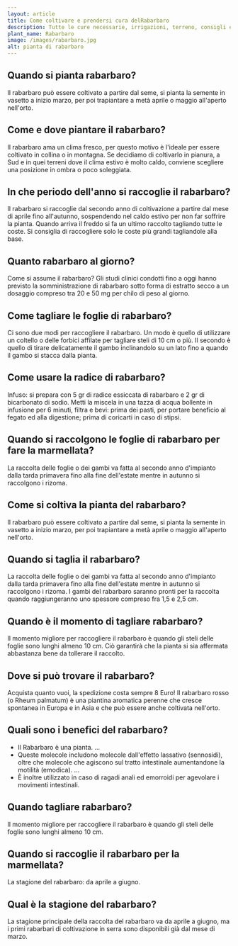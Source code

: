 ```yaml
---
layout: article
title: Come coltivare e prendersi cura delRabarbaro
description: Tutte le cure necessarie, irrigazioni, terreno, consigli e molto altro sulla coltivazione del Rabarbaro
plant_name: Rabarbaro
image: /images/rabarbaro.jpg
alt: pianta di rabarbaro
---
```


## Quando si pianta rabarbaro?

 Il rabarbaro può essere coltivato a partire dal seme, si pianta la semente in vasetto a inizio marzo, per poi trapiantare a metà aprile o maggio all'aperto nell'orto.

## Come e dove piantare il rabarbaro?

Il rabarbaro ama un clima fresco, per questo motivo è l'ideale per essere coltivato in collina o in montagna. Se decidiamo di coltivarlo in pianura, a Sud e in quei terreni dove il clima estivo è molto caldo, conviene scegliere una posizione in ombra o poco soleggiata.

## In che periodo dell'anno si raccoglie il rabarbaro?

Il rabarbaro si raccoglie dal secondo anno di coltivazione a partire dal mese di aprile fino all'autunno, sospendendo nel caldo estivo per non far soffrire la pianta. Quando arriva il freddo si fa un ultimo raccolto tagliando tutte le coste. Si consiglia di raccogliere solo le coste più grandi tagliandole alla base.

## Quanto rabarbaro al giorno?

Come si assume il rabarbaro? Gli studi clinici condotti fino a oggi hanno previsto la somministrazione di rabarbaro sotto forma di estratto secco a un dosaggio compreso tra 20 e 50 mg per chilo di peso al giorno.

## Come tagliare le foglie di rabarbaro?

Ci sono due modi per raccogliere il rabarbaro. Un modo è quello di utilizzare un coltello o delle forbici affilate per tagliare steli di 10 cm o più. Il secondo è quello di tirare delicatamente il gambo inclinandolo su un lato fino a quando il gambo si stacca dalla pianta.

## Come usare la radice di rabarbaro?

Infuso: si prepara con 5 gr di radice essiccata di rabarbaro e 2 gr di bicarbonato di sodio. Metti la miscela in una tazza di acqua bollente in infusione per 6 minuti, filtra e bevi: prima dei pasti, per portare beneficio al fegato ed alla digestione; prima di coricarti in caso di stipsi.

## Quando si raccolgono le foglie di rabarbaro per fare la marmellata?

La raccolta delle foglie o dei gambi va fatta al secondo anno d'impianto dalla tarda primavera fino alla fine dell'estate mentre in autunno si raccolgono i rizoma.

## Come si coltiva la pianta del rabarbaro?

Il rabarbaro può essere coltivato a partire dal seme, si pianta la semente in vasetto a inizio marzo, per poi trapiantare a metà aprile o maggio all'aperto nell'orto.

## Quando si taglia il rabarbaro?

 La raccolta delle foglie o dei gambi va fatta al secondo anno d'impianto dalla tarda primavera fino alla fine dell'estate mentre in autunno si raccolgono i rizoma. I gambi del rabarbaro saranno pronti per la raccolta quando raggiungeranno uno spessore compreso fra 1,5 e 2,5 cm.

## Quando è il momento di tagliare rabarbaro?

Il momento migliore per raccogliere il rabarbaro è quando gli steli delle foglie sono lunghi almeno 10 cm. Ciò garantirà che la pianta si sia affermata abbastanza bene da tollerare il raccolto.

## Dove si può trovare il rabarbaro?

Acquista quanto vuoi, la spedizione costa sempre 8 Euro! Il rabarbaro rosso (o Rheum palmatum) è una piantina aromatica perenne che cresce spontanea in Europa e in Asia e che può essere anche coltivata nell'orto.

## Quali sono i benefici del rabarbaro?

- Il Rabarbaro è una pianta. ...
- Queste molecole includono molecole dall'effetto lassativo (sennosidi), oltre che molecole che agiscono sul tratto intestinale aumentandone la motilità (emodica). ...
- È inoltre utilizzato in caso di ragadi anali ed emorroidi per agevolare i movimenti intestinali.

## Quando tagliare rabarbaro?

Il momento migliore per raccogliere il rabarbaro è quando gli steli delle foglie sono lunghi almeno 10 cm.

## Quando si raccoglie il rabarbaro per la marmellata?

La stagione del rabarbaro: da aprile a giugno.

## Qual è la stagione del rabarbaro?

 La stagione principale della raccolta del rabarbaro va da aprile a giugno, ma i primi rabarbari di coltivazione in serra sono disponibili già dal mese di marzo.

